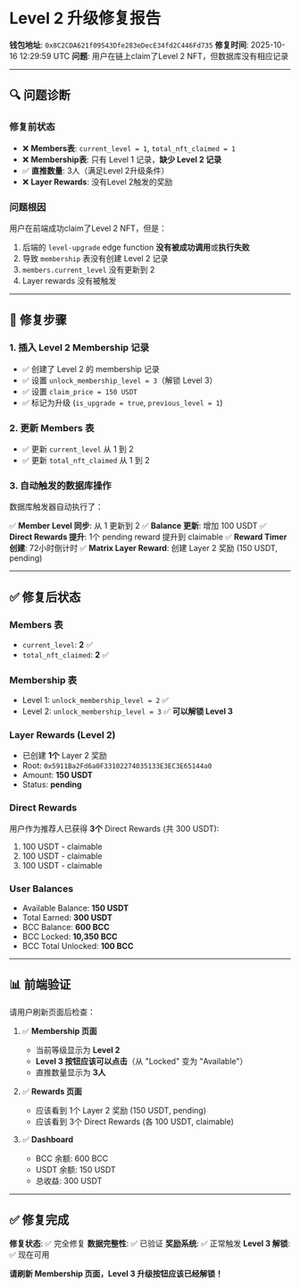 # Level 2 升级修复报告

**钱包地址**: `0x8C2CDA621f09543Dfe283eDecE34fd2C446Fd735`
**修复时间**: 2025-10-16 12:29:59 UTC
**问题**: 用户在链上claim了Level 2 NFT，但数据库没有相应记录

---

## 🔍 问题诊断

### 修复前状态
- ❌ **Members表**: `current_level = 1`, `total_nft_claimed = 1`
- ❌ **Membership表**: 只有 Level 1 记录，**缺少 Level 2 记录**
- ✅ **直推数量**: 3人（满足Level 2升级条件）
- ❌ **Layer Rewards**: 没有Level 2触发的奖励

### 问题根因
用户在前端成功claim了Level 2 NFT，但是：
1. 后端的 `level-upgrade` edge function **没有被成功调用**或**执行失败**
2. 导致 `membership` 表没有创建 Level 2 记录
3. `members.current_level` 没有更新到 2
4. Layer rewards 没有被触发

---

## 🔧 修复步骤

### 1. 插入 Level 2 Membership 记录
- ✅ 创建了 Level 2 的 membership 记录
- ✅ 设置 `unlock_membership_level = 3`（解锁 Level 3）
- ✅ 设置 `claim_price = 150 USDT`
- ✅ 标记为升级 (`is_upgrade = true`, `previous_level = 1`)

### 2. 更新 Members 表
- ✅ 更新 `current_level` 从 1 到 2
- ✅ 更新 `total_nft_claimed` 从 1 到 2

### 3. 自动触发的数据库操作
数据库触发器自动执行了：

✅ **Member Level 同步**: 从 1 更新到 2
✅ **Balance 更新**: 增加 100 USDT
✅ **Direct Rewards 提升**: 1个 pending reward 提升到 claimable
✅ **Reward Timer 创建**: 72小时倒计时
✅ **Matrix Layer Reward**: 创建 Layer 2 奖励 (150 USDT, pending)

---

## ✅ 修复后状态

### Members 表
- `current_level`: **2** ✅
- `total_nft_claimed`: **2** ✅

### Membership 表
- Level 1: `unlock_membership_level = 2` ✅
- Level 2: `unlock_membership_level = 3` ✅ **可以解锁 Level 3**

### Layer Rewards (Level 2)
- 已创建 **1个** Layer 2 奖励
- Root: `0x5911Ba2Fd6a0F33102274035133E3EC3E65144a0`
- Amount: **150 USDT**
- Status: **pending**

### Direct Rewards
用户作为推荐人已获得 **3个** Direct Rewards (共 300 USDT):
1. 100 USDT - claimable
2. 100 USDT - claimable  
3. 100 USDT - claimable

### User Balances
- Available Balance: **150 USDT**
- Total Earned: **300 USDT**
- BCC Balance: **600 BCC**
- BCC Locked: **10,350 BCC**
- BCC Total Unlocked: **100 BCC**

---

## 📊 前端验证

请用户刷新页面后检查：

1. ✅ **Membership 页面**
   - 当前等级显示为 **Level 2**
   - **Level 3 按钮应该可以点击**（从 "Locked" 变为 "Available"）
   - 直推数量显示为 **3人**

2. ✅ **Rewards 页面**
   - 应该看到 1个 Layer 2 奖励 (150 USDT, pending)
   - 应该看到 3个 Direct Rewards (各 100 USDT, claimable)

3. ✅ **Dashboard**
   - BCC 余额: 600 BCC
   - USDT 余额: 150 USDT
   - 总收益: 300 USDT

---

## ✅ 修复完成

**修复状态**: ✅ 完全修复
**数据完整性**: ✅ 已验证
**奖励系统**: ✅ 正常触发
**Level 3 解锁**: ✅ 现在可用

**请刷新 Membership 页面，Level 3 升级按钮应该已经解锁！**
